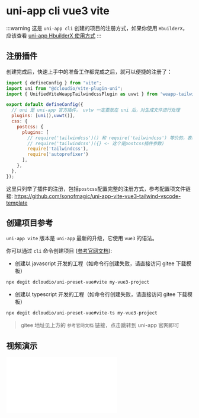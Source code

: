 # uni-app cli vue3 vite

:::warning
这是 `uni-app cli` 创建的项目的注册方式，如果你使用 `HbuilderX`，应该查看 [uni-app HbuilderX 使用方式](/docs/quick-start/frameworks/hbuilderx)
:::

## 注册插件

创建完成后，快速上手中的准备工作都完成之后，就可以便捷的注册了：

```js title="vite.config.[jt]s"
import { defineConfig } from "vite";
import uni from "@dcloudio/vite-plugin-uni";
import { UnifiedViteWeappTailwindcssPlugin as uvwt } from 'weapp-tailwindcss/vite';

export default defineConfig({
  // uni 是 uni-app 官方插件， uvtw 一定要放在 uni 后，对生成文件进行处理
  plugins: [uni(),uvwt()],
  css: {
    postcss: {
      plugins: [
        // require('tailwindcss')() 和 require('tailwindcss') 等价的，表示什么参数都不传，如果你想传入参数
        // require('tailwindcss')({} <- 这个是postcss插件参数)
        require('tailwindcss'),
        require('autoprefixer')
      ],
    },
  },
});

```

这里只列举了插件的注册，包括`postcss`配置完整的注册方式，参考配置项文件链接: <https://github.com/sonofmagic/uni-app-vite-vue3-tailwind-vscode-template>

## 创建项目参考

`uni-app vite` 版本是 `uni-app` 最新的升级，它使用 `vue3` 的语法。

你可以通过 `cli` 命令创建项目 ([参考官网文档](https://uniapp.dcloud.net.cn/quickstart-cli.html)):

- 创建以 javascript 开发的工程（如命令行创建失败，请直接访问 gitee 下载模板）

```bash
npx degit dcloudio/uni-preset-vue#vite my-vue3-project
```

- 创建以 typescript 开发的工程（如命令行创建失败，请直接访问 gitee 下载模板）

```bash
npx degit dcloudio/uni-preset-vue#vite-ts my-vue3-project
```

> gitee 地址见上方的 `参考官网文档` 链接，点击跳转到 uni-app 官网即可

## 视频演示

<iframe src="//player.bilibili.com/player.html?aid=326378691&bvid=BV14w411773C&cid=1409199088&p=1&autoplay=0" scrolling="no" border="0" frameborder="no" framespacing="0" allowfullscreen="true"> </iframe>
